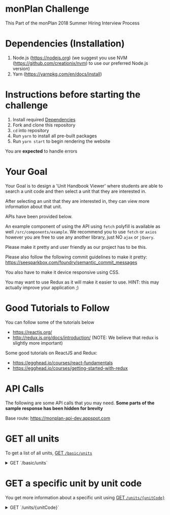 # monPlan Challenge
This Part of the monPlan 2018 Summer Hiring Interview Process

# Dependencies (Installation)
1. Node.js (https://nodejs.org) (we suggest you use NVM (https://github.com/creationix/nvm) to use our preferred Node.js version)
2. Yarn (https://yarnpkg.com/en/docs/install)

# Instructions before starting the challenge
1. Install required [Dependencies](#dependencies-installation)
2. Fork and clone this repository
3. `cd` into repository
4. Run `yarn` to install all pre-built packages
5. Run `yarn start` to begin rendering the website

You are **expected** to handle errors

# Your Goal
Your Goal is to design a 'Unit Handbook Viewer' where students are able to search a unit code and then select a unit that they are interested in. 

After selecting an unit that they are interested in, they can view more information about that unit.

APIs have been provided below.

An example component of using the API using `fetch` polyfill is available as well `/src/components/example`. We recommend you to use `fetch` or `axios` however you are free to use any another library, just NO `ajax` or `jQuery`.

Please make it pretty and user friendly as our project has to be this.

Please also follow the following commit guidelines to make it pretty: https://seesparkbox.com/foundry/semantic_commit_messages

You also have to make it device responsive using CSS.

You may want to use Redux as it will make it easier to use. HINT: this may actually improve your application ;)
# Good Tutorials to Follow
You can follow some of the tutorials below
- https://reactjs.org/ 
- http://redux.js.org/docs/introduction/ (NOTE: We believe that redux is slightly more important)

Some good tutorials on ReactJS and Redux:
- https://egghead.io/courses/react-fundamentals 
- https://egghead.io/courses/getting-started-with-redux 

# API Calls
The following are some API calls that you may need. **Some parts of the sample response has been hidden for brevity**

Base route: https://monplan-api-dev.appspot.com

# GET all units 
To get a list of all units, [GET `/basic/units`](https://monplan-api-dev.appspot.com/basic/units)

<details>
<summary>GET `/basic/units`</summary>
```
[
   {
      "id":"000873e4-4141-44ba-95a5-10e319706beb",
      "unitName":"Master of aerospace engineering: project thesis A",
      "unitCode":"MAE5409",
      "faculty":"Faculty of Engineering",
      "creditPoints":6,
      "scaBand":2,
      "locationAndTime":[
         {
            "location":"Not Offered in 2017"
         }
      ]
   }, ...
   //more units hidden below
]
```
</details>

# GET a specific unit by unit code
You get more information about a specific unit using [GET `/units/{unitCode}`](https://monplan-api-dev.appspot.com/units/FIT1045)

<details>
<summary>GET `/units/{unitCode}`</summary>
```
{
   "preqs":"VCE Mathematics Methods or Specialist Mathematics units 3 \u0026 4 with a study score of 25 or MTH1010.Note: For 2016 Further Mathematics with a study score of 35 will be accepted.",
   "creditPoints":6,
   "rules":[
      {
         "startDate":"1/01/2017",
         "status":"ACTIVE",
         "ruleSummary":"INCOMP-IW",
         "ruleString":"Incompatible with achievement in (I/W) {FIT1029}",
         "endDate":""
      },...
   ],
   "locationAndTime":[
      {
         "location":"Clayton",
         "time":[
            "First semester 2017 (Day)",
            "Second semester 2017 (Day)"
         ]
      },...
   ],
   "enjoyScore":3.47826087,
   "learnScore":3.390116526,
   "learnResponse":45,
   "proh":"FIT1029",
   "scaBand":2,
   "unitName":"Algorithms and programming fundamentals in python",
   "description":"This unit introduces programming fundamentals and the Python language to students. The unit provides a foundational understanding of program design and implementation of algorithms to solve simple problems...",
   "enjoyResponse":90,
   "faculty":"Faculty of Information Technology",
   "unitCode":"FIT1045",
   "eftsl":0.125
}
```
</details>
